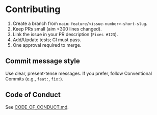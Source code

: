 # Contributing

1. Create a branch from `main`: `feature/<issue-number>-short-slug`.
2. Keep PRs small (aim <300 lines changed).
3. Link the issue in your PR description (`Fixes #123`).
4. Add/Update tests; CI must pass.
5. One approval required to merge.

## Commit message style
Use clear, present-tense messages. If you prefer, follow Conventional Commits (e.g., `feat:`, `fix:`).

## Code of Conduct
See [CODE_OF_CONDUCT.md](CODE_OF_CONDUCT.md).
